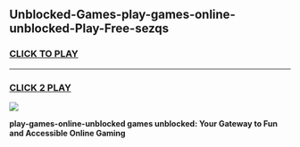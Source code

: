 
## Unblocked-Games-play-games-online-unblocked-Play-Free-sezqs
<h3>
<a href="https://premium76.site?title=play-games-online-unblocked&ref=21A">CLICK TO PLAY</a></h3>
<hr>

<h3>
<a href="https://premium76.site?title=play-games-online-unblocked&ref=21A">CLICK 2 PLAY</a>
  
</h3>

<a href="https://premium76.site?title=play-games-online-unblocked&ref=21A"><img src="https://clearcache.store/games.png"></a>


**play-games-online-unblocked games unblocked: Your Gateway to Fun and Accessible Online Gaming**
